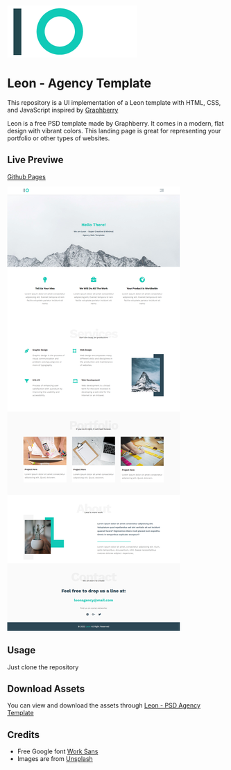 ![logo](./images/logo.png)

# Leon - Agency Template
This repository is a UI implementation of a Leon template with HTML, CSS, and JavaScript inspired by [Graphberry](https://www.graphberry.com/) 

Leon is a free PSD template made by Graphberry. It comes in a modern, flat design with vibrant colors. This landing page is great for representing your portfolio or other types of websites.

## Live Previwe
[Github Pages](https://alialhussein.ml/leon-template)

![snapshot](./assets/implementation.png)

## Usage
Just clone the repository

## Download Assets
You can view and download the assets through [Leon - PSD Agency Template](https://www.graphberry.com/item/leon-psd-agency-template)

## Credits
* Free Google font [Work Sans](https://fonts.google.com/specimen/Work+Sans)
* Images are from [Unsplash](https://unsplash.com/)

